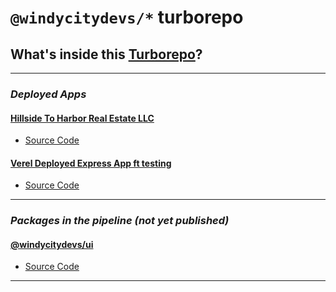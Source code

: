 # `@windycitydevs/*` turborepo

## What&apos;s inside this [Turborepo](https://turbo.build/repo)?

---

### _Deployed Apps_

#### [Hillside To Harbor Real Estate LLC](https://github.com/windycitydevs/turbo/tree/main/apps/express/README.md)

- [Source Code](https://github.com/windycitydevs/turbo/tree/main/apps/hillsidetoharbor)

#### [Verel Deployed Express App ft testing](https://github.com/windycitydevs/turbo/tree/main/apps/express/README.md)

- [Source Code](https://github.com/windycitydevs/turbo/tree/main/apps/express)

---

### _Packages in the pipeline (not yet published)_

#### [@windycitydevs/ui](https://github.com/windycitydevs/turbo/tree/main/packages/ui/README.md)

- [Source Code](https://github.com/windycitydevs/turbo/tree/main/packages/ui)

---
 